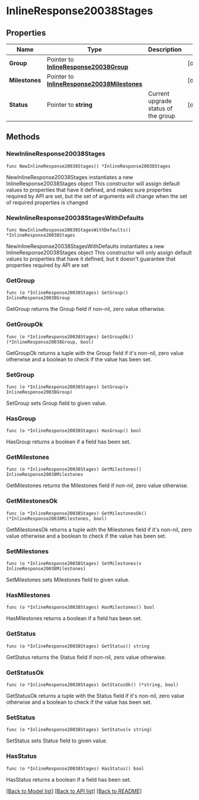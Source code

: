 # InlineResponse20038Stages

## Properties

Name | Type | Description | Notes
------------ | ------------- | ------------- | -------------
**Group** | Pointer to [**InlineResponse20038Group**](InlineResponse20038Group.md) |  | [optional] 
**Milestones** | Pointer to [**InlineResponse20038Milestones**](InlineResponse20038Milestones.md) |  | [optional] 
**Status** | Pointer to **string** | Current upgrade status of the group | [optional] 

## Methods

### NewInlineResponse20038Stages

`func NewInlineResponse20038Stages() *InlineResponse20038Stages`

NewInlineResponse20038Stages instantiates a new InlineResponse20038Stages object
This constructor will assign default values to properties that have it defined,
and makes sure properties required by API are set, but the set of arguments
will change when the set of required properties is changed

### NewInlineResponse20038StagesWithDefaults

`func NewInlineResponse20038StagesWithDefaults() *InlineResponse20038Stages`

NewInlineResponse20038StagesWithDefaults instantiates a new InlineResponse20038Stages object
This constructor will only assign default values to properties that have it defined,
but it doesn't guarantee that properties required by API are set

### GetGroup

`func (o *InlineResponse20038Stages) GetGroup() InlineResponse20038Group`

GetGroup returns the Group field if non-nil, zero value otherwise.

### GetGroupOk

`func (o *InlineResponse20038Stages) GetGroupOk() (*InlineResponse20038Group, bool)`

GetGroupOk returns a tuple with the Group field if it's non-nil, zero value otherwise
and a boolean to check if the value has been set.

### SetGroup

`func (o *InlineResponse20038Stages) SetGroup(v InlineResponse20038Group)`

SetGroup sets Group field to given value.

### HasGroup

`func (o *InlineResponse20038Stages) HasGroup() bool`

HasGroup returns a boolean if a field has been set.

### GetMilestones

`func (o *InlineResponse20038Stages) GetMilestones() InlineResponse20038Milestones`

GetMilestones returns the Milestones field if non-nil, zero value otherwise.

### GetMilestonesOk

`func (o *InlineResponse20038Stages) GetMilestonesOk() (*InlineResponse20038Milestones, bool)`

GetMilestonesOk returns a tuple with the Milestones field if it's non-nil, zero value otherwise
and a boolean to check if the value has been set.

### SetMilestones

`func (o *InlineResponse20038Stages) SetMilestones(v InlineResponse20038Milestones)`

SetMilestones sets Milestones field to given value.

### HasMilestones

`func (o *InlineResponse20038Stages) HasMilestones() bool`

HasMilestones returns a boolean if a field has been set.

### GetStatus

`func (o *InlineResponse20038Stages) GetStatus() string`

GetStatus returns the Status field if non-nil, zero value otherwise.

### GetStatusOk

`func (o *InlineResponse20038Stages) GetStatusOk() (*string, bool)`

GetStatusOk returns a tuple with the Status field if it's non-nil, zero value otherwise
and a boolean to check if the value has been set.

### SetStatus

`func (o *InlineResponse20038Stages) SetStatus(v string)`

SetStatus sets Status field to given value.

### HasStatus

`func (o *InlineResponse20038Stages) HasStatus() bool`

HasStatus returns a boolean if a field has been set.


[[Back to Model list]](../README.md#documentation-for-models) [[Back to API list]](../README.md#documentation-for-api-endpoints) [[Back to README]](../README.md)


